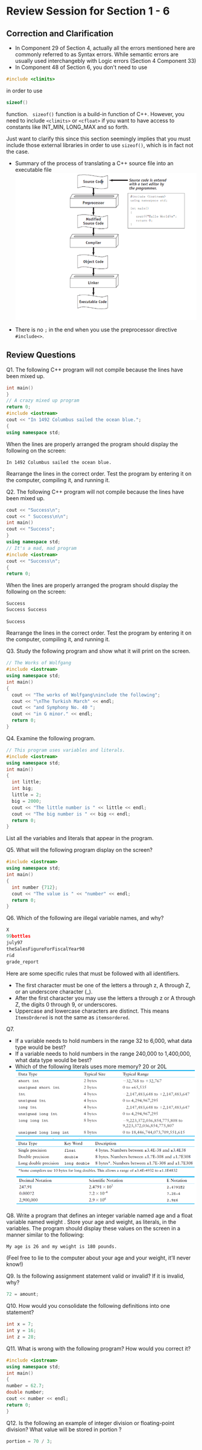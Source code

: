 # Review Session for Section 1 - 6

## Correction and Clarification
- In Component 29 of Section 4, actually all the errors mentioned here are commonly referred to as Syntax errors. While semantic errors are usually used interchangebly with Logic errors (Section 4 Component 33)
- In Component 48 of Section 6, you don't need to use 
```cpp
#include <climits>
```
in order to use 

```cpp
sizeof()

```
function. ``` sizeof()``` function is a build-in function of C++. However, you need to include ```<climits>``` or ```<cfloat>``` if you want to have access to constants like INT_MIN, LONG_MAX	and so forth. 

Just want to clarify this since this section seemingly implies that you must include those external libraries in order to use ```sizeof()```, which is in fact not the case.

- Summary of the process of translating a C++ source file into an executable file 
![alt text](./img/theprocess.PNG "Logo Title Text 1")

- There is no ```;``` in the end when you use the preprocessor directive ```#include<>```.
## Review Questions

Q1. The following C++ program will not compile because the lines have been mixed up.
``` cpp
int main()
}
// A crazy mixed up program
return 0;
#include <iostream>
cout << "In 1492 Columbus sailed the ocean blue.";
{
using namespace std;
```

When the lines are properly arranged the program should display the following on the screen:
```
In 1492 Columbus sailed the ocean blue.
```
Rearrange the lines in the correct order. Test the program by entering it on the computer, compiling it, and running it.

Q2. The following C++ program will not compile because the lines have been mixed up.
``` cpp
cout << "Success\n";
cout << " Success\n\n";
int main()
cout << "Success";
}
using namespace std;
// It's a mad, mad program
#include <iostream>
cout << "Success\n";
{
return 0;
```
When the lines are properly arranged the program should display the following on the screen:
```
Success
Success Success

Success
```

Rearrange the lines in the correct order. Test the program by entering it on the computer, compiling it, and running it.

Q3. Study the following program and show what it will print on the screen.
``` cpp
// The Works of Wolfgang
#include <iostream>
using namespace std;
int main()
{
  cout << "The works of Wolfgang\ninclude the following";
  cout << "\nThe Turkish March" << endl;
  cout << "and Symphony No. 40 ";
  cout << "in G minor." << endl;
  return 0;
}
```

Q4. Examine the following program.
``` cpp
// This program uses variables and literals.
#include <iostream>
using namespace std;
int main()
{
  int little;
  int big;
  little = 2;
  big = 2000;
  cout << "The little number is " << little << endl;
  cout << "The big number is " << big << endl;
  return 0;
}
  ```
List all the variables and literals that appear in the program.
  
Q5. What will the following program display on the screen?
``` cpp
#include <iostream>
using namespace std;
int main()
{
  int number {712};
  cout << "The value is " << "number" << endl;
  return 0;
}
```
Q6. Which of the following are illegal variable names, and why?
```cpp
X
99bottles
july97
theSalesFigureForFiscalYear98
r&d
grade_report
```

Here are some specific rules that must be followed with all identifiers.
- The first character must be one of the letters a through z, A through Z, or an underscore
character (_).
-  After the first character you may use the letters a through z or A through Z, the digits
0 through 9, or underscores.
- Uppercase and lowercase characters are distinct. This means `ItemsOrdered` is not the
same as `itemsordered`.

Q7. 
- If a variable needs to hold numbers in the range 32 to 6,000, what data type
would be best?
- If a variable needs to hold numbers in the range 240,000 to 1,400,000, what
data type would be best?
- Which of the following literals uses more memory? 20 or 20L
![alt text](./img/intrange.PNG "Logo Title Text 1")
![alt text](./img/floatrange.PNG "Logo Title Text 1")
![alt text](./img/scientificnotation.PNG "Logo Title Text 1")

Q8. 
Write a program that defines an integer variable named age and a float variable named weight . Store your age and weight, as literals, in the variables.
The program should display these values on the screen in a manner similar to the following:
```
My age is 26 and my weight is 180 pounds.
```
(Feel free to lie to the computer about your age and your weight, it’ll never know!)

Q9. Is the following assignment statement valid or invalid? If it is invalid, why?
```cpp
72 = amount;
```

Q10. How would you consolidate the following definitions into one statement?
``` cpp
int x = 7;
int y = 16;
int z = 28;
```

Q11. What is wrong with the following program? How would you correct it?
``` cpp
#include <iostream>
using namespace std;
int main()
{
number = 62.7;
double number;
cout << number << endl;
return 0;
}
```
Q12. Is the following an example of integer division or floating-point division? What value will be stored in portion ?
``` cpp
portion = 70 / 3;
```


